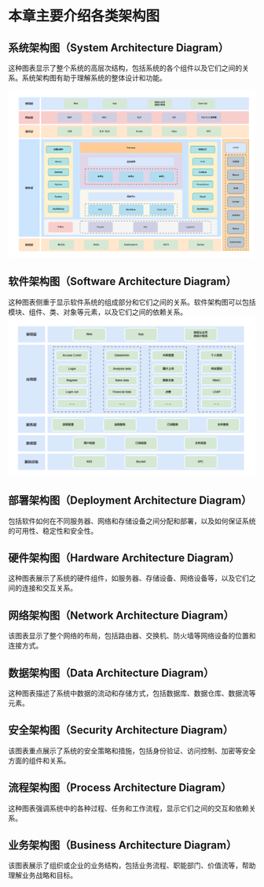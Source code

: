 # 本章主要介绍各类架构图

## 系统架构图（System Architecture Diagram）
这种图表显示了整个系统的高层次结构，包括系统的各个组件以及它们之间的关系。系统架构图有助于理解系统的整体设计和功能。

![系统架构图](img/system-arch.png)

## 软件架构图（Software Architecture Diagram）
这种图表侧重于显示软件系统的组成部分和它们之间的关系。软件架构图可以包括模块、组件、类、对象等元素，以及它们之间的依赖关系。
![软件架构图](img/Software-srch.png)


## 部署架构图（Deployment Architecture Diagram）
包括软件如何在不同服务器、网络和存储设备之间分配和部署，以及如何保证系统的可用性、稳定性和安全性。

## 硬件架构图（Hardware Architecture Diagram）
这种图表展示了系统的硬件组件，如服务器、存储设备、网络设备等，以及它们之间的连接和交互关系。


## 网络架构图（Network Architecture Diagram）
该图表显示了整个网络的布局，包括路由器、交换机、防火墙等网络设备的位置和连接方式。


## 数据架构图（Data Architecture Diagram）
这种图表描述了系统中数据的流动和存储方式，包括数据库、数据仓库、数据流等元素。


## 安全架构图（Security Architecture Diagram） 
该图表重点展示了系统的安全策略和措施，包括身份验证、访问控制、加密等安全方面的组件和关系。


## 流程架构图（Process Architecture Diagram） 
这种图表强调系统中的各种过程、任务和工作流程，显示它们之间的交互和依赖关系。


## 业务架构图（Business Architecture Diagram） 
该图表展示了组织或企业的业务结构，包括业务流程、职能部门、价值流等，帮助理解业务战略和目标。